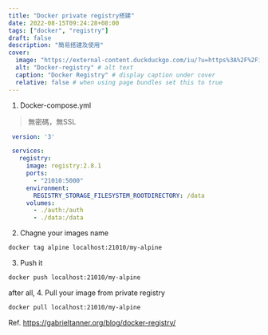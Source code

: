 ```yaml
---
title: "Docker private registry搭建"
date: 2022-08-15T09:24:28+08:00
tags: ["docker", "registry"]
draft: false
description: "簡易搭建及使用"
cover:
  image: "https://external-content.duckduckgo.com/iu/?u=https%3A%2F%2Fi.ytimg.com%2Fvi%2F-t8pvV8kIVw%2Fmaxresdefault.jpg" # image path/url
  alt: "Docker-registry" # alt text
  caption: "Docker Registry" # display caption under cover
  relative: false # when using page bundles set this to true
---
```


1. Docker-compose.yml
> 無密碼，無SSL

```yml
 version: '3'

 services:
   registry:
     image: registry:2.8.1
     ports:
       - "21010:5000"
     environment:
       REGISTRY_STORAGE_FILESYSTEM_ROOTDIRECTORY: /data
     volumes:
       - ./auth:/auth
       - ./data:/data
```

2. Chagne your images name
```bash
docker tag alpine localhost:21010/my-alpine
```
3. Push it
```bash
docker push localhost:21010/my-alpine
```

after all,
4. Pull your image from private registry
```bash
docker pull localhost:21010/my-alpine
```


Ref. https://gabrieltanner.org/blog/docker-registry/